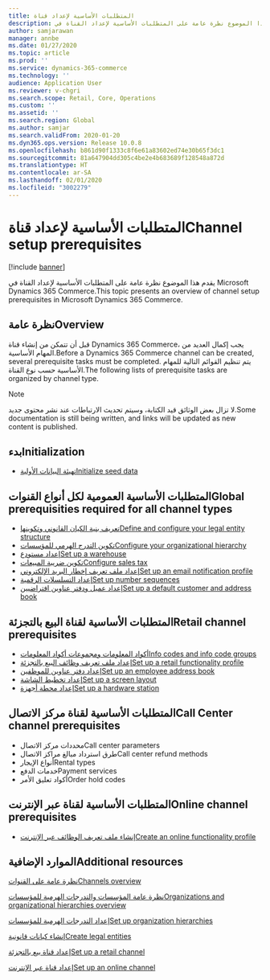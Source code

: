 ```yaml
---
title: المتطلبات الأساسية‬ لإعداد قناة
description: يقدم هذا الموضوع نظرة عامة على المتطلبات الأساسية لإعداد القناة في Microsoft Dynamics 365 Commerce.
author: samjarawan
manager: annbe
ms.date: 01/27/2020
ms.topic: article
ms.prod: ''
ms.service: dynamics-365-commerce
ms.technology: ''
audience: Application User
ms.reviewer: v-chgri
ms.search.scope: Retail, Core, Operations
ms.custom: ''
ms.assetid: ''
ms.search.region: Global
ms.author: samjar
ms.search.validFrom: 2020-01-20
ms.dyn365.ops.version: Release 10.0.8
ms.openlocfilehash: b861d90f1333c8f6e61a83602ed74e30b65f3dc1
ms.sourcegitcommit: 81a647904dd305c4be2e4b683689f128548a872d
ms.translationtype: HT
ms.contentlocale: ar-SA
ms.lasthandoff: 02/01/2020
ms.locfileid: "3002279"
---
```

# <a name="channel-setup-prerequisites"></a><span data-ttu-id="e6fbd-103">المتطلبات الأساسية‬ لإعداد قناة</span><span class="sxs-lookup"><span data-stu-id="e6fbd-103">Channel setup prerequisites</span></span>


[!include [banner](includes/banner.md)]

<span data-ttu-id="e6fbd-104">يقدم هذا الموضوع نظرة عامة على المتطلبات الأساسية لإعداد القناة في Microsoft Dynamics 365 Commerce.</span><span class="sxs-lookup"><span data-stu-id="e6fbd-104">This topic presents an overview of channel setup prerequisites in Microsoft Dynamics 365 Commerce.</span></span>

## <a name="overview"></a><span data-ttu-id="e6fbd-105">نظرة عامة</span><span class="sxs-lookup"><span data-stu-id="e6fbd-105">Overview</span></span>

<span data-ttu-id="e6fbd-106">قبل أن تتمكن من إنشاء قناة Dynamics 365 Commerce، يجب إكمال العديد من المهام الأساسية.</span><span class="sxs-lookup"><span data-stu-id="e6fbd-106">Before a Dynamics 365 Commerce channel can be created, several prerequisite tasks must be completed.</span></span> <span data-ttu-id="e6fbd-107">يتم تنظيم القوائم التالية للمهام الأساسية حسب نوع القناة.</span><span class="sxs-lookup"><span data-stu-id="e6fbd-107">The following lists of prerequisite tasks are organized by channel type.</span></span>

> [!NOTE]
> <span data-ttu-id="e6fbd-108">لا تزال بعض الوثائق قيد الكتابة، وسيتم تحديث الارتباطات عند نشر محتوى جديد.</span><span class="sxs-lookup"><span data-stu-id="e6fbd-108">Some documentation is still being written, and links will be updated as new content is published.</span></span>

## <a name="initialization"></a><span data-ttu-id="e6fbd-109">بدء</span><span class="sxs-lookup"><span data-stu-id="e6fbd-109">Initialization</span></span>

- [<span data-ttu-id="e6fbd-110">تهيئة البيانات الأولية</span><span class="sxs-lookup"><span data-stu-id="e6fbd-110">Initialize seed data</span></span>](../retail/enable-configure-retail-functionality.md)

## <a name="global-prerequisities-required-for-all-channel-types"></a><span data-ttu-id="e6fbd-111">المتطلبات الأساسية العمومية لكل أنواع القنوات</span><span class="sxs-lookup"><span data-stu-id="e6fbd-111">Global prerequisities required for all channel types</span></span>

- [<span data-ttu-id="e6fbd-112">تعريف بنية الكيان القانوني وتكوينها</span><span class="sxs-lookup"><span data-stu-id="e6fbd-112">Define and configure your legal entity structure</span></span>](channels-legal-entities.md) 
- [<span data-ttu-id="e6fbd-113">تكوين التدرج الهرمي للمؤسسات</span><span class="sxs-lookup"><span data-stu-id="e6fbd-113">Configure your organizational hierarchy</span></span>](channels-org-hierarchies.md)
- [<span data-ttu-id="e6fbd-114">إعداد مستودع</span><span class="sxs-lookup"><span data-stu-id="e6fbd-114">Set up a warehouse</span></span>](channels-setup-warehouse.md)
- [<span data-ttu-id="e6fbd-115">تكوين ضريبة المبيعات</span><span class="sxs-lookup"><span data-stu-id="e6fbd-115">Configure sales tax</span></span>](https://docs.microsoft.com/en-us/dynamics365/finance/general-ledger/indirect-taxes-overview?toc=/dynamics365/commerce/toc.json)
- [<span data-ttu-id="e6fbd-116">إعداد ملف تعريف إخطار البريد الإلكتروني</span><span class="sxs-lookup"><span data-stu-id="e6fbd-116">Set up an email notification profile</span></span>](email-notification-profiles.md)
- [<span data-ttu-id="e6fbd-117">إعداد التسلسلات الرقمية</span><span class="sxs-lookup"><span data-stu-id="e6fbd-117">Set up number sequences</span></span>](https://docs.microsoft.com/en-us/dynamics365/fin-ops-core/fin-ops/organization-administration/number-sequence-overview?toc=/dynamics365/commerce/toc.json)
- [<span data-ttu-id="e6fbd-118">إعداد عميل ودفتر عناوين افتراضيين</span><span class="sxs-lookup"><span data-stu-id="e6fbd-118">Set up a default customer and address book</span></span>](default-customer.md)
<!--
- [Configure commerce parameters](commerce-parameters.md)
-->

## <a name="retail-channel-prerequisites"></a><span data-ttu-id="e6fbd-119">المتطلبات الأساسية‬ لقناة البيع بالتجزئة</span><span class="sxs-lookup"><span data-stu-id="e6fbd-119">Retail channel prerequisites</span></span>

- [<span data-ttu-id="e6fbd-120">أكواد المعلومات ومجموعات أكواد المعلومات</span><span class="sxs-lookup"><span data-stu-id="e6fbd-120">Info codes and info code groups</span></span>](https://docs.microsoft.com/en-us/dynamics365/retail/info-codes-retail?toc=/dynamics365/commerce/toc.json)
- [<span data-ttu-id="e6fbd-121">إعداد ملف تعريف وظائف البيع بالتجزئة</span><span class="sxs-lookup"><span data-stu-id="e6fbd-121">Set up a retail functionality profile</span></span>](retail-functionality-profile.md)
- [<span data-ttu-id="e6fbd-122">إعداد دفتر عناوين للموظفين</span><span class="sxs-lookup"><span data-stu-id="e6fbd-122">Set up an employee address book</span></span>](new-address-book.md)
- [<span data-ttu-id="e6fbd-123">إعداد تخطيط الشاشة</span><span class="sxs-lookup"><span data-stu-id="e6fbd-123">Set up a screen layout</span></span>](https://docs.microsoft.com/en-us/dynamics365/retail/pos-screen-layouts?toc=/dynamics365/commerce/toc.json)
- [<span data-ttu-id="e6fbd-124">إعداد محطة أجهزة</span><span class="sxs-lookup"><span data-stu-id="e6fbd-124">Set up a hardware station</span></span>](https://docs.microsoft.com/en-us/dynamics365/retail/retail-hardware-station-configuration-installation?toc=/dynamics365/commerce/toc.json)

## <a name="call-center-channel-prerequisites"></a><span data-ttu-id="e6fbd-125">المتطلبات الأساسية لقناة مركز الاتصال</span><span class="sxs-lookup"><span data-stu-id="e6fbd-125">Call Center channel prerequisites</span></span>

- <span data-ttu-id="e6fbd-126">محددات مركز الاتصال</span><span class="sxs-lookup"><span data-stu-id="e6fbd-126">Call center parameters</span></span>
- <span data-ttu-id="e6fbd-127">طرق استرداد مبالغ مراكز الاتصال</span><span class="sxs-lookup"><span data-stu-id="e6fbd-127">Call center refund methods</span></span>
- <span data-ttu-id="e6fbd-128">أنواع الإيجار</span><span class="sxs-lookup"><span data-stu-id="e6fbd-128">Rental types</span></span>
- <span data-ttu-id="e6fbd-129">خدمات الدفع</span><span class="sxs-lookup"><span data-stu-id="e6fbd-129">Payment services</span></span>
- <span data-ttu-id="e6fbd-130">أكواد تعليق الأمر</span><span class="sxs-lookup"><span data-stu-id="e6fbd-130">Order hold codes</span></span>

## <a name="online-channel-prerequisites"></a><span data-ttu-id="e6fbd-131">المتطلبات الأساسية‬ لقناة عبر الإنترنت</span><span class="sxs-lookup"><span data-stu-id="e6fbd-131">Online channel prerequisites</span></span>

- [<span data-ttu-id="e6fbd-132">إنشاء ملف تعريف الوظائف عبر الإنترنت</span><span class="sxs-lookup"><span data-stu-id="e6fbd-132">Create an online functionality profile</span></span>](online-functionality-profile.md)

## <a name="additional-resources"></a><span data-ttu-id="e6fbd-133">الموارد الإضافية</span><span class="sxs-lookup"><span data-stu-id="e6fbd-133">Additional resources</span></span>

[<span data-ttu-id="e6fbd-134">نظرة عامة على القنوات</span><span class="sxs-lookup"><span data-stu-id="e6fbd-134">Channels overview</span></span>](channels-overview.md)

[<span data-ttu-id="e6fbd-135">نظرة عامة المؤسسات والتدرجات الهرمية للمؤسسات</span><span class="sxs-lookup"><span data-stu-id="e6fbd-135">Organizations and organizational hierarchies overview</span></span>](../fin-ops-core/fin-ops/organization-administration/organizations-organizational-hierarchies.md?toc=/dynamics365/commerce/toc.json)

[<span data-ttu-id="e6fbd-136">إعداد التدرجات الهرمية للمؤسسات</span><span class="sxs-lookup"><span data-stu-id="e6fbd-136">Set up organization hierarchies</span></span>](channels-org-hierarchies.md)

[<span data-ttu-id="e6fbd-137">إنشاء كيانات قانونية</span><span class="sxs-lookup"><span data-stu-id="e6fbd-137">Create legal entities</span></span>](channels-legal-entities.md)

[<span data-ttu-id="e6fbd-138">إعداد قناة بيع بالتجزئة</span><span class="sxs-lookup"><span data-stu-id="e6fbd-138">Set up a retail channel</span></span>](channel-setup-retail.md)
    
[<span data-ttu-id="e6fbd-139">إعداد قناة عبر الإنترنت</span><span class="sxs-lookup"><span data-stu-id="e6fbd-139">Set up an online channel</span></span>](channel-setup-online.md)
